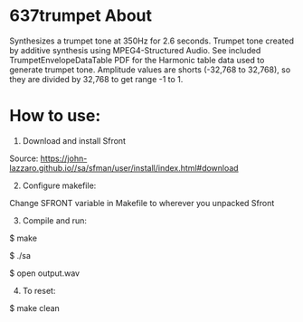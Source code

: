 # 637trumpet About
Synthesizes a trumpet tone at 350Hz for 2.6 seconds. Trumpet tone created by additive synthesis using MPEG4-Structured Audio.
See included TrumpetEnvelopeDataTable PDF for the Harmonic table data used to generate trumpet tone.
Amplitude values are shorts (-32,768 to 32,768), so they are divided by 32,768 to get range -1 to 1.


# How to use:
1) Download and install Sfront 

  Source: https://john-lazzaro.github.io//sa/sfman/user/install/index.html#download 

2) Configure makefile:

  Change SFRONT variable in Makefile to wherever you unpacked Sfront

3) Compile and run:

  $ make

  $ ./sa

  $ open output.wav

4) To reset:

  $ make clean